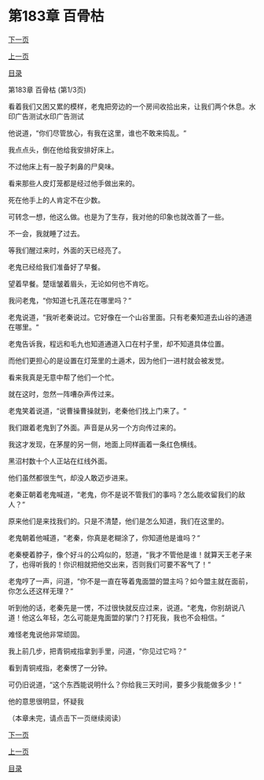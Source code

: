 <h1>第183章     百骨枯</h1>
            <div><p><a href="./547_%E7%AC%AC183%E7%AB%A0_%E7%99%BE%E9%AA%A8%E6%9E%AF.md">下一页</a></p><p><a href="./545_%E7%AC%AC182%E7%AB%A0_%E7%9B%9F%E4%B8%BB.md">上一页</a></p><p><a href="../">目录</a></p></div>
            <div><p>第183章     百骨枯 (第1/3页)</p><p>看着我们又困又累的模样，老鬼把旁边的一个房间收拾出来，让我们两个休息。水印广告测试水印广告测试</p><p>他说道，“你们尽管放心，有我在这里，谁也不敢来捣乱。“</p><p>我点点头，倒在他给我安排好床上。</p><p>不过他床上有一股子刺鼻的尸臭味。</p><p>看来那些人皮灯笼都是经过他手做出来的。</p><p>死在他手上的人肯定不在少数。</p><p>可转念一想，他这么做。也是为了生存，我对他的印象也就改善了一些。</p><p>不一会，我就睡了过去。</p><p>等我们醒过来时，外面的天已经亮了。</p><p>老鬼已经给我们准备好了早餐。</p><p>望着早餐。楚瑶皱着眉头，无论如何也不肯吃。</p><p>我问老鬼，“你知道七孔莲花在哪里吗？“</p><p>老鬼说道，“我听老秦说过。它好像在一个山谷里面。只有老秦知道去山谷的通道在哪里。“</p><p>老鬼告诉我，程远和毛九也知道通道入口在村子里，却不知道具体位置。</p><p>而他们更担心的是设置在灯笼里的土遁术，因为他们一进村就会被发觉。</p><p>看来我真是无意中帮了他们一个忙。</p><p>就在这时，忽然一阵嘈杂声传过来。</p><p>老鬼笑着说道，“说曹操曹操就到，老秦他们找上门来了。“</p><p>我们跟着老鬼到了外面。声音是从另一个方向传过来的。</p><p>我这才发现，在茅屋的另一侧，地面上同样画着一条红色横线。</p><p>黑沼村数十个人正站在红线外面。</p><p>他们虽然都很生气，却没人敢迈步进来。</p><p>老秦正朝着老鬼喊道，“老鬼，你不是说不管我们的事吗？怎么能收留我们的敌人？“</p><p>原来他们是来找我们的。只是不清楚，他们是怎么知道，我们在这里的。</p><p>老鬼朝着他喊道，“老秦，你真是老糊涂了，你知道他是谁吗？“</p><p>老秦梗着脖子，像个好斗的公鸡似的，怒道，“我才不管他是谁！就算天王老子来了，也得听我的！你识相就把他交出来，否则我们可要不客气了！“</p><p>老鬼哼了一声，问道，“你不是一直在等着鬼面盟的盟主吗？如今盟主就在面前，你怎么还这样无理？“</p><p>听到他的话，老秦先是一愣，不过很快就反应过来，说道。“老鬼，你别胡说八道！他这么年轻，怎么可能是鬼面盟的掌门？打死我，我也不会相信。“</p><p>难怪老鬼说他非常顽固。</p><p>我上前几步，把青铜戒指拿到手里，问道，“你见过它吗？“</p><p>看到青铜戒指，老秦愣了一分钟。</p><p>可仍旧说道，“这个东西能说明什么？你给我三天时间，要多少我能做多少！“</p><p>他的意思很明显，怀疑我</p><p>（本章未完，请点击下一页继续阅读）</p></div>
            <div><p><a href="./547_%E7%AC%AC183%E7%AB%A0_%E7%99%BE%E9%AA%A8%E6%9E%AF.md">下一页</a></p><p><a href="./545_%E7%AC%AC182%E7%AB%A0_%E7%9B%9F%E4%B8%BB.md">上一页</a></p><p><a href="../">目录</a></p></div>